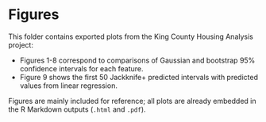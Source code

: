 # Figures

This folder contains exported plots from the King County Housing Analysis project: 

- Figures 1-8 correspond to comparisons of Gaussian and bootstrap 95% confidence intervals for each feature.
- Figure 9 shows the first 50 Jackknife+ predicted intervals with predicted values from linear regression.

Figures are mainly included for reference; all plots are already embedded in the R Markdown outputs (`.html` and `.pdf`).